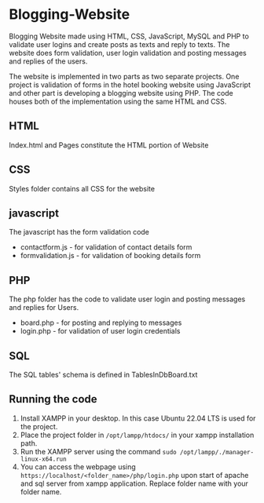 # Blogging-Website
Blogging Website made using HTML, CSS, JavaScript, MySQL and PHP to validate user logins and create posts as texts and reply to texts. The website does form validation, user login validation and posting messages and replies of the users. 

The website is implemented in two parts as two separate projects. One project is validation of forms in the hotel booking website using JavaScript and other part is developing a blogging website using PHP. The code houses both of the implementation using the same HTML and CSS.

## HTML
Index.html and Pages constitute the HTML portion of Website

## CSS
Styles folder contains all CSS for the website

## javascript 
The javascript has the form validation code
* contactform.js - for validation of contact details form
* formvalidation.js - for validation of booking details form 

## PHP
The php folder has the code to validate user login and posting messages and replies for Users.
* board.php - for posting and replying to messages
* login.php - for validation of user login credentials

## SQL
The SQL tables' schema is defined in TablesInDbBoard.txt

## Running the code

1. Install XAMPP in your desktop. In this case Ubuntu 22.04 LTS is used for the project.
2. Place the project folder in `/opt/lampp/htdocs/` in your xampp installation path.
3. Run the XAMPP server using the command `sudo /opt/lampp/./manager-linux-x64.run`
4. You can access the webpage using `https://localhost/<folder_name>/php/login.php` upon start of apache and sql server from xampp application. Replace folder name with your folder name.

